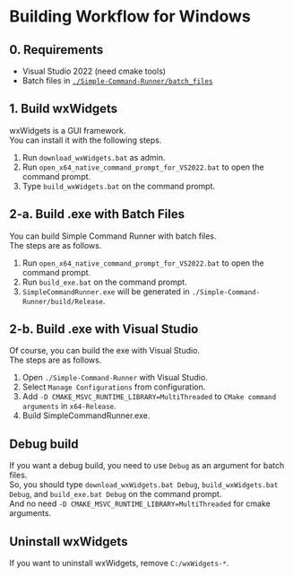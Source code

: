 # Building Workflow for Windows

## 0. Requirements
- Visual Studio 2022 (need cmake tools)
- Batch files in [`./Simple-Command-Runner/batch_files`](../batch_files)

## 1. Build wxWidgets
wxWidgets is a GUI framework.<br>
You can install it with the following steps.

1. Run `download_wxWidgets.bat` as admin.
2. Run `open_x64_native_command_prompt_for_VS2022.bat` to open the command prompt.
3. Type `build_wxWidgets.bat` on the command prompt.

## 2-a. Build .exe with Batch Files
You can build Simple Command Runner with batch files.<br>
The steps are as follows.

1. Run `open_x64_native_command_prompt_for_VS2022.bat` to open the command prompt.
2. Run `build_exe.bat` on the command prompt.
3. `SimpleCommandRunner.exe` will be generated in `./Simple-Command-Runner/build/Release`.

## 2-b. Build .exe with Visual Studio
Of course, you can build the exe with Visual Studio.<br>
The steps are as follows.

1. Open `./Simple-Command-Runner` with Visual Studio.
2. Select `Manage Configurations` from configuration.
3. Add `-D CMAKE_MSVC_RUNTIME_LIBRARY=MultiThreaded` to `CMake command arguments` in `x64-Release`.
4. Build SimpleCommandRunner.exe.

## Debug build
If you want a debug build, you need to use `Debug` as an argument for batch files.<br>
So, you should type `download_wxWidgets.bat Debug`, `build_wxWidgets.bat Debug`, and `build_exe.bat Debug` on the command prompt.<br>
And no need `-D CMAKE_MSVC_RUNTIME_LIBRARY=MultiThreaded` for cmake arguments.


## Uninstall wxWidgets
If you want to uninstall wxWidgets, remove `C:/wxWidgets-*`.